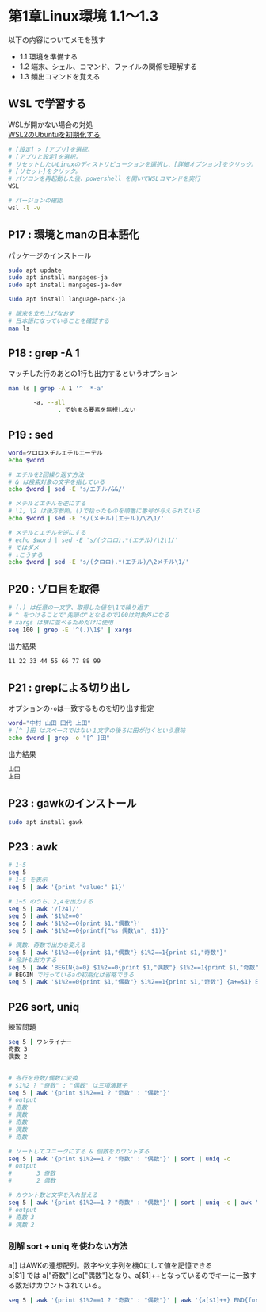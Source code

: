 # 第1章Linux環境 1.1～1.3

以下の内容についてメモを残す

* 1.1 環境を準備する
* 1.2 端末、シェル、コマンド、ファイルの関係を理解する
* 1.3 頻出コマンドを覚える

## WSL で学習する

WSLが開かない場合の対処  
[WSL2のUbuntuを初期化する](https://www.evernote.com/shard/s503/nl/87526629/15f1d39b-a324-45ec-9a51-cb5e8539d59e?title=WSL2%E3%81%AEUbuntu%E3%82%92%E5%88%9D%E6%9C%9F%E5%8C%96%E3%81%99%E3%82%8B)

``` bash
# [設定] > [アプリ]を選択。
# [アプリと設定]を選択。
# リセットしたいLinuxのディストリビューションを選択し、[詳細オプション]をクリック。
# [リセット]をクリック。
# パソコンを再起動した後、powershell を開いてWSLコマンドを実行
WSL
```

``` bash
# バージョンの確認
wsl -l -v 
```


## P17 : 環境とmanの日本語化 

パッケージのインストール

```bash
sudo apt update
sudo apt install manpages-ja
sudo apt install manpages-ja-dev

sudo apt install language-pack-ja

# 端末を立ち上げなおす
# 日本語になっていることを確認する
man ls 
```

## P18 : grep -A 1 

マッチした行のあとの1行も出力するというオプション

``` bash
man ls | grep -A 1 '^  *-a'
```

``` bash
       -a, --all
              . で始まる要素を無視しない
```

## P19 : sed

```bash
word=クロロメチルエチルエーテル
echo $word 

# エチルを2回繰り返す方法
# & は検索対象の文字を指している
echo $word | sed -E 's/エチル/&&/'

# メチルとエチルを逆にする
# \1, \2 は後方参照。()で括ったものを順番に番号が与えられている
echo $word | sed -E 's/(メチル)(エチル)/\2\1/'

# メチルとエチルを逆にする
# echo $word | sed -E 's/(クロロ).*(エチル)/\2\1/'
# ではダメ
# ↓こうする
echo $word | sed -E 's/(クロロ).*(エチル)/\2メチル\1/'

```

## P20 : ゾロ目を取得

``` bash
# (.) は任意の一文字、取得した値を\1で繰り返す
# ^ をつけることで"先頭の"となるので100は対象外になる
# xargs は横に並べるためだけに使用
seq 100 | grep -E '^(.)\1$' | xargs
```

出力結果

``` bash
11 22 33 44 55 66 77 88 99
```

## P21 : grepによる切り出し

オプションの```-o```は一致するものを切り出す指定

```bash
word="中村 山田 田代 上田"
# [^ ]田 はスペースではない１文字の後ろに田が付くという意味
echo $word | grep -o "[^ ]田"
```

出力結果

```bash
山田
上田
```

## P23 : gawkのインストール

```bash
sudo apt install gawk
```

## P23 : awk

``` bash
# 1~5
seq 5
# 1~5 を表示
seq 5 | awk '{print "value:" $1}'

# 1~5 のうち、2,4を出力する
seq 5 | awk '/[24]/'
seq 5 | awk '$1%2==0'
seq 5 | awk '$1%2==0{print $1,"偶数"}'
seq 5 | awk '$1%2==0{printf("%s 偶数\n", $1)}'

# 偶数、奇数で出力を変える
seq 5 | awk '$1%2==0{print $1,"偶数"} $1%2==1{print $1,"奇数"}'
# 合計も出力する
seq 5 | awk 'BEGIN{a=0} $1%2==0{print $1,"偶数"} $1%2==1{print $1,"奇数"} {a+=$1} END {print "合計",a}'
# BEGIN で行っているaの初期化は省略できる
seq 5 | awk '$1%2==0{print $1,"偶数"} $1%2==1{print $1,"奇数"} {a+=$1} END {print "合計",a}'

```

## P26 sort, uniq

練習問題

```bash
seq 5 | ワンライナー
奇数 3
偶数 2
```

```bash

# 各行を奇数/偶数に変換
# $1%2 ? "奇数" : "偶数" は三項演算子
seq 5 | awk '{print $1%2==1 ? "奇数" : "偶数"}'
# output
# 奇数
# 偶数
# 奇数
# 偶数
# 奇数

# ソートしてユニークにする & 個数をカウントする
seq 5 | awk '{print $1%2==1 ? "奇数" : "偶数"}' | sort | uniq -c 
# output
#       3 奇数
#       2 偶数

# カウント数と文字を入れ替える
seq 5 | awk '{print $1%2==1 ? "奇数" : "偶数"}' | sort | uniq -c | awk '{print $2,$1}'
# output
# 奇数 3
# 偶数 2

```

### 別解 sort + uniq を使わない方法

a[] はAWKの連想配列。数字や文字列を機0にして値を記憶できる  
a[$1] では a["奇数"]とa["偶数"]となり、a[$1]++となっているのでキーに一致する数だけカウントされている。


``` bash
seq 5 | awk '{print $1%2==1 ? "奇数" : "偶数"}' | awk '{a[$1]++} END{for(k in a)print k,a[k]}'
```


